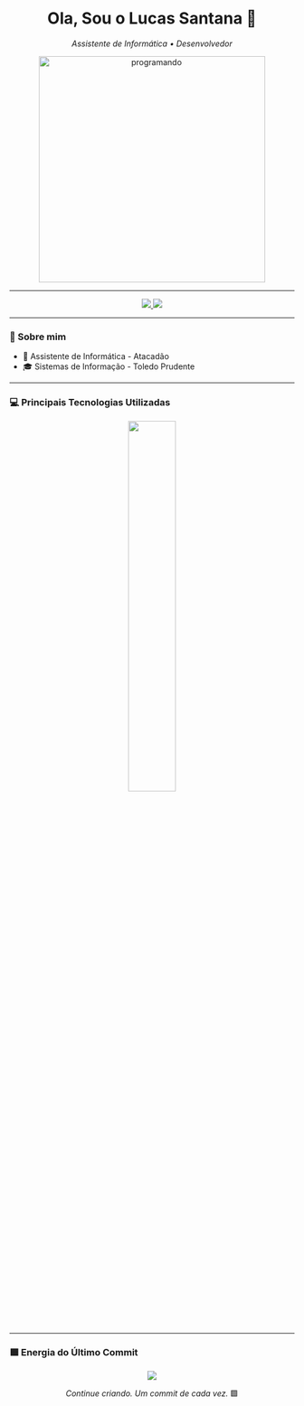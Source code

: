 <h1 align="center">Ola, Sou o Lucas Santana 👋</h1>

<p align="center">
  <em>Assistente de Informática • Desenvolvedor</em>
</p>

<p align="center">
  <img src="https://github.com/lucas-santana1/lucas-santana1/blob/main/dreamina-2025-09-03-8364-A%20stylized%203D%20cartoon%20animation%20of%20a%20you...%20(2)%20(1).gif" width="400px" alt="programando" />
</p>

---

<p align="center">
  <a href="https://www.linkedin.com/in/lucasoliveirasantana/">
    <img src="https://img.shields.io/badge/linkedin-%230077B5.svg?style=for-the-badge&logo=linkedin&logoColor=white">
  </a>
  <a href="mailto:lucasdeoliveirasantana874@gmail.com">
    <img src="https://img.shields.io/badge/Gmail-D14836?style=for-the-badge&logo=gmail&logoColor=white">
  </a>
</p>

---

### 🧠 Sobre mim

- 🔭 Assistente de Informática - Atacadão
- 🎓 Sistemas de Informação - Toledo Prudente
  
---

### 💻 Principais Tecnologias Utilizadas

<p align="center">
  <img width="41%" src="https://github-readme-stats.vercel.app/api/top-langs/?username=lucas-santana1&layout=compact&hide_border=true&title_color=00ff99&text_color=ffffff&bg_color=0d1117" />
</p>

---

### 🟩 Energia do Último Commit

<p align="center">
<img src="https://github-readme-stats.vercel.app/api?username=lucas-santana1&show_icons=true&theme=github_dark&hide_border=true&title_color=00ff99&icon_color=00ff99&text_color=ffffff" />
</p>

<p align="center">
  <em>Continue criando. Um commit de cada vez.</em> 🟩
</p>
